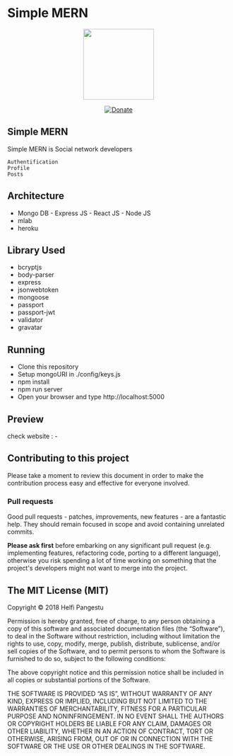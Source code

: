 # Simple MERN

<p align="center"><img src="https://github.com/kahell/simple_mern/blob/master/assets/img/mern_img.jpg" width="160"></p>
<p align="center">
<a href="#" rel="nofollow"><img src="https://camo.githubusercontent.com/aa6cd44c832344c7b6e5edfc8524c46d4bec971b/68747470733a2f2f696d672e736869656c64732e696f2f62616467652f446f6e6174652d50617950616c2d677265656e2e7376673f6d61784167653d363030" alt="Donate" data-canonical-src="https://img.shields.io/badge/Donate-PayPal-green.svg?maxAge=600" style="max-width:100%;"></a>
</p>

## Simple MERN

Simple MERN is Social network developers

```
Authentification
Profile
Posts
```

## Architecture

- Mongo DB - Express JS - React JS - Node JS
- mlab
- heroku

## Library Used

- bcryptjs
- body-parser
- express
- jsonwebtoken
- mongoose
- passport
- passport-jwt
- validator
- gravatar

## Running

- Clone this repository
- Setup mongoURI in ./config/keys.js
- npm install
- npm run server
- Open your browser and type http://localhost:5000

## Preview

check website : -

## Contributing to this project

Please take a moment to review this document in order to make the contribution process easy and effective for everyone involved.

<a name="pull-requests"></a>

### Pull requests

Good pull requests - patches, improvements, new features - are a fantastic
help. They should remain focused in scope and avoid containing unrelated
commits.

**Please ask first** before embarking on any significant pull request (e.g.
implementing features, refactoring code, porting to a different language),
otherwise you risk spending a lot of time working on something that the
project's developers might not want to merge into the project.

## The MIT License (MIT)

Copyright © 2018 Helfi Pangestu

Permission is hereby granted, free of charge, to any person
obtaining a copy of this software and associated documentation
files (the “Software”), to deal in the Software without
restriction, including without limitation the rights to use,
copy, modify, merge, publish, distribute, sublicense, and/or sell
copies of the Software, and to permit persons to whom the
Software is furnished to do so, subject to the following
conditions:

The above copyright notice and this permission notice shall be
included in all copies or substantial portions of the Software.

THE SOFTWARE IS PROVIDED “AS IS”, WITHOUT WARRANTY OF ANY KIND,
EXPRESS OR IMPLIED, INCLUDING BUT NOT LIMITED TO THE WARRANTIES
OF MERCHANTABILITY, FITNESS FOR A PARTICULAR PURPOSE AND
NONINFRINGEMENT. IN NO EVENT SHALL THE AUTHORS OR COPYRIGHT
HOLDERS BE LIABLE FOR ANY CLAIM, DAMAGES OR OTHER LIABILITY,
WHETHER IN AN ACTION OF CONTRACT, TORT OR OTHERWISE, ARISING
FROM, OUT OF OR IN CONNECTION WITH THE SOFTWARE OR THE USE OR
OTHER DEALINGS IN THE SOFTWARE.
